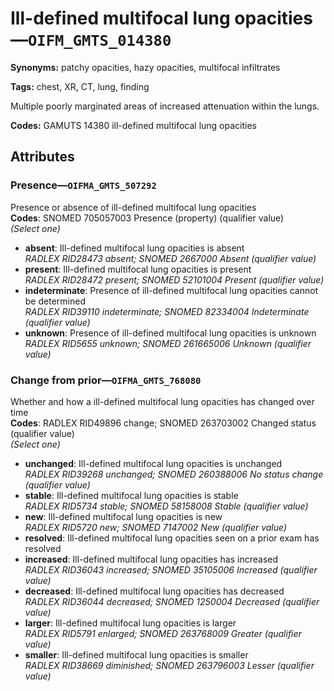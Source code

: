 # Ill-defined multifocal lung opacities—`OIFM_GMTS_014380`

**Synonyms:** patchy opacities, hazy opacities, multifocal infiltrates

**Tags:** chest, XR, CT, lung, finding

Multiple poorly marginated areas of increased attenuation within the lungs.

**Codes:** GAMUTS 14380 ill-defined multifocal lung opacities

## Attributes

### Presence—`OIFMA_GMTS_507292`

Presence or absence of ill-defined multifocal lung opacities  
**Codes**: SNOMED 705057003 Presence (property) (qualifier value)  
*(Select one)*

- **absent**: Ill-defined multifocal lung opacities is absent  
_RADLEX RID28473 absent; SNOMED 2667000 Absent (qualifier value)_
- **present**: Ill-defined multifocal lung opacities is present  
_RADLEX RID28472 present; SNOMED 52101004 Present (qualifier value)_
- **indeterminate**: Presence of ill-defined multifocal lung opacities cannot be determined  
_RADLEX RID39110 indeterminate; SNOMED 82334004 Indeterminate (qualifier value)_
- **unknown**: Presence of ill-defined multifocal lung opacities is unknown  
_RADLEX RID5655 unknown; SNOMED 261665006 Unknown (qualifier value)_

### Change from prior—`OIFMA_GMTS_768080`

Whether and how a ill-defined multifocal lung opacities has changed over time  
**Codes**: RADLEX RID49896 change; SNOMED 263703002 Changed status (qualifier value)  
*(Select one)*

- **unchanged**: Ill-defined multifocal lung opacities is unchanged  
_RADLEX RID39268 unchanged; SNOMED 260388006 No status change (qualifier value)_
- **stable**: Ill-defined multifocal lung opacities is stable  
_RADLEX RID5734 stable; SNOMED 58158008 Stable (qualifier value)_
- **new**: Ill-defined multifocal lung opacities is new  
_RADLEX RID5720 new; SNOMED 7147002 New (qualifier value)_
- **resolved**: Ill-defined multifocal lung opacities seen on a prior exam has resolved  
- **increased**: Ill-defined multifocal lung opacities has increased  
_RADLEX RID36043 increased; SNOMED 35105006 Increased (qualifier value)_
- **decreased**: Ill-defined multifocal lung opacities has decreased  
_RADLEX RID36044 decreased; SNOMED 1250004 Decreased (qualifier value)_
- **larger**: Ill-defined multifocal lung opacities is larger  
_RADLEX RID5791 enlarged; SNOMED 263768009 Greater (qualifier value)_
- **smaller**: Ill-defined multifocal lung opacities is smaller  
_RADLEX RID38669 diminished; SNOMED 263796003 Lesser (qualifier value)_